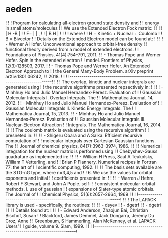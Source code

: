# aeden
!                                                                     !
!   Program for calculating all-electron ground state density and     !
!    energy in small atoms/molecules                                  !
!   We use the Extended Electron Fock matrix:                         !
!                                                                     !
!         | H    -B |                                                 !
!      F= |         | ,                                               !
!         | B     H |                                                 !
!                                                                     !
!   where                                                             !
!      H = Kinetic + Nuclear + Coulomb                                !
!      B = Bivector                                                   !
!   Details on the Extended Electron model can be found at:           !
!                                                                     !
!   - Werner A Hofer. Unconventional approach to orbital-free density !
!     functional theory derived from a model of extended electrons.   !
!     Foundations of Physics, 41(4):754–791, 2011.                    !
!   - Thomas Pope and Werner Hofer. Spin in the extended electron     !
!     model. Frontiers of Physics, 12(3):128503, 2017.                !
!   - Thomas Pope and Werner Hofer. An Extended Electron Approach to  !
!     the General Many-Body Problem. arXiv preprint arXiv:1801.06242, !
!     2018.                                                           !
!                                                                     !
!---------------------------------------------------------------------!
!                                                                     !
!   The overlap, kinetic and nuclear integrals are generated using    !
!    the recursive algorithms presented repsectively in:              !
!                                                                     !
!   - Minhhuy Ho and Julio Manuel Hernandex-Peresz. Evaluation of     !
!     Gaussian Molecular Integrals I. Overlap Integrals. The          !
!     Mathematica Journal, 14, 2012.                                  !
!   - Minhhuy Ho and Julio Manuel Hernandex-Peresz. Evaluation of     !
!     Gaussian Molecular Integrals II. Kinetic Energy Integrals. The  !
!     Mathematica Journal, 15, 2013.                                  !
!   - Minhhuy Ho and Julio Manuel Hernandex-Peresz. Evaluation of     !
!     Gaussian Molecular Integrals III. Nuclear-Electron Attraction   !
!     Integrals. The Mathematica Journal, 16, 2014.                   !
!                                                                     !
!   The coulomb matrix is evaluated using the recursive algorithm     !
!    presneted in:                                                    !
!                                                                     !
!   - Shigeru Obara and A Saika. Efficient recursive computation of   !
!     molecular integrals over Cartesian Gaussian functions. The      !
!     Journal of chemical physics, 84(7):3963–3974, 1986.             !
!                                                                     !
!   Numerical integration for the nuclear matrix is performed using   !
!    Chebyshev-Gauss quadrature as implemented in:                    !
!                                                                     !
!   - William H Press, Saul A Teukolsky, William T Vetterling, and    !
!     Brian P Flannery. Numerical recipes in Fortran 77: the art of   !
!     scientific computing, 1992.                                     !
!                                                                     !
!   The basis sets available are the STO-nG type, where n=3,4,5 and   !
!    6. We use the values for orbital exponents and initial           !
!    coefficients presented in:                                       !
!                                                                     !
!   - Warren J Hehre, Robert F Stewart, and John A Pople. self-       !
!     consistent molecular-orbital methods. i. use of gaussian        !
!     expansions of Slater-type atomic orbitals. The Journal of       !
!     Chemical Physics, 51(6):2657–2664, 1969                         !
!                                                                     !
!---------------------------------------------------------------------!
!                                                                     !
!   The LAPACK library is used - specifically, the routines:          !
!                                                                     !
!   - dsyev                                                           !
!   - dgetrf                                                          !
!   - dgetri                                                          !
!                                                                     !
!   Details found at:                                                 !
!                                                                     !
!   - Edward Anderson, Zhaojun Bai, Christian Bischof, Susan          !
!     Blackford, James Demmel, Jack Dongarra, Jeremy Du Croz, Anne    !
!     Greenbaum, S Hammerling, Alan McKenney, et al. LAPACK Users'    !
!     guide, volume 9. Siam, 1999.                                    !
!                                                                     !
!---------------------------------------------------------------------!
